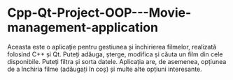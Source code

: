 # Cpp-Qt-Project-OOP---Movie-management-application
Aceasta este o aplicație pentru gestiunea și închirierea filmelor, realizată folosind C++ și Qt. Puteți adăuga, șterge, modifica și căuta un film din cele disponibile. Puteți filtra și sorta datele. Aplicația are, de asemenea, opțiunea de a închiria filme (adăugați în coș) și multe alte opțiuni interesante. 
